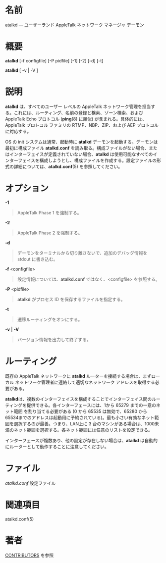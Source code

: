 # 名前

atalkd — ユーザーランド AppleTalk ネットワーク マネージャ デーモン

# 概要

**atalkd** [-f configfile] [-P pidfile] [-1] [-2] [-d] [-t]

**atalkd** [ -v | -V ]

# 説明

**atalkd** は、すべてのユーザー レベルの AppleTalk ネットワーク管理を担当する。これには、ルーティング、名前の登録と検索、ゾーン検索、および AppleTalk Echo プロトコル (**ping**(8) に類似)  が含まれる。具体的には、AppleTalk プロトコル ファミリの RTMP、NBP、ZIP、および AEP プロトコルに対応する。

OS の init システムは通常、起動時に **atalkd** デーモンを起動する。デーモンは最初に構成ファイル **atalkd.conf**
を読み取る。構成ファイルがない場合、またはインターフェイスが定義されていない場合、**atalkd**
は使用可能なすべてのインターフェイスを構成しようとし、構成ファイルを作成する。設定ファイルの形式の詳細については、**atalkd.conf**(5)
を参照してください。

# オプション

**-1**

> AppleTalk Phase 1 を強制する。

**-2**

> AppleTalk Phase 2 を強制する。

**-d**

> デーモンをターミナルから切り離さないで、追加のデバッグ情報を stdout
に書き込む。

**-f** <configfile\>

> 設定情報については、**atalkd.conf** ではなく、<configfile\>
を参照する。

**-P** <pidfile\>

> **atalkd** がプロセス ID を保存するファイルを指定する。

**-t**

> 遷移ルーティングをオンにする。

**-v** | **-V**

> バージョン情報を出力して終了する。

# ルーティング

既存の AppleTalk ネットワークに **atalkd** ルーターを接続する場合は、まずローカル ネットワーク管理者に連絡して適切なネットワーク
アドレスを取得する必要がある。

**atalkd**は、複数のインターフェイスを構成することでインターフェイス間のルーティングを提供できる。各インターフェースには、1から 65279 までの一意のネット範囲 を割り当てる必要がある (0 から 65535 は無効で、65280 から 65534までのアドレスは起動用に予約されている)。最も小さい有効なネット範囲を選択するのが最善。つまり、LAN上に 3 台のマシンがある場合は、1000未満のネット範囲を選択する。各ネット範囲には任意のリストを設定できる。

インターフェースが複数あり、他の設定が存在しない場合は、**atalkd** は自動的にルーターとして動作することに注意してください。

# ファイル

*atalkd.conf* 設定ファイル

# 関連項目

atalkd.conf(5)

# 著者

[CONTRIBUTORS](https://netatalk.io/contributors) を参照
